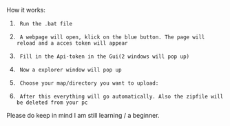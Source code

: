 How it works:
1.      Run the .bat file

2.      A webpage will open, klick on the blue button. The page will reload and a acces token will appear

3.      Fill in the Api-token in the Gui(2 windows will pop up)

4.      Now a explorer window will pop up
        
5.      Choose your map/directory you want to upload:
        
6.      After this everything will go automatically. Also the zipfile will be deleted from your pc

Please do keep in mind I am still learning / a beginner.
